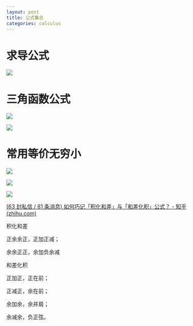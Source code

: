 ```yaml
---
layout: post
title: 公式集合
categories: calculus
---
```


# 求导公式

![](https://wsttask.github.io/picture/images/courses/math/calculus/1.jpg)



# 三角函数公式

![](https://wsttask.github.io/picture/images/courses/math/calculus/2.jpg)

![](https://wsttask.github.io/picture/images/courses/math/calculus/3.jpg)

# 常用等价无穷小

![](https://wsttask.github.io/picture/images/courses/math/calculus/4.jpg)

![](https://wsttask.github.io/picture/images/courses/math/calculus/5.jpg)

![](https://wsttask.github.io/picture/images/courses/math/calculus/6.jpg)

[(63 封私信 / 81 条消息) 如何巧记「积化和差」与「和差化积」公式？ - 知乎 (zhihu.com)](https://www.zhihu.com/question/20829733)



积化和差

正余余正，正加正减；

余余正正，余加负余减



和差化积

正加正，正在前；

正减正，余在前；

余加余，余并肩；

余减余，负正弦。 



 

 

 

 

 